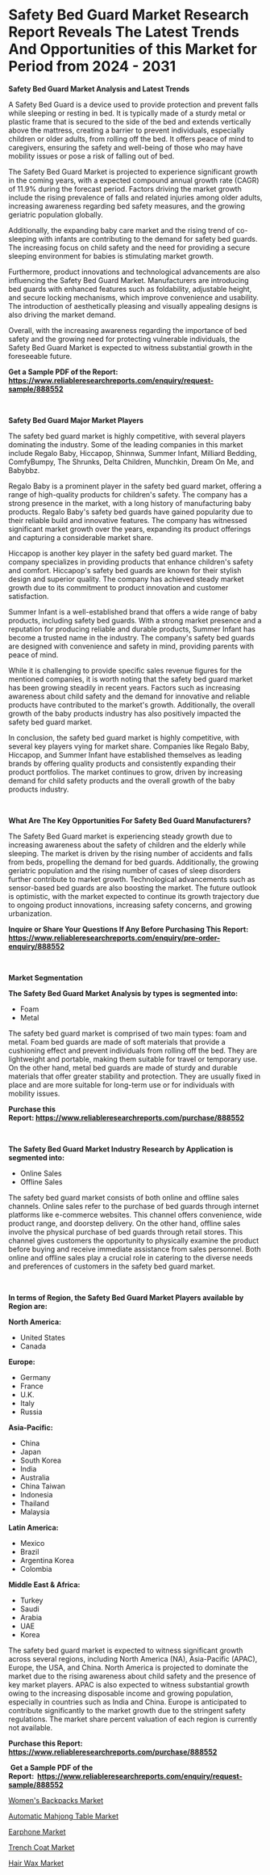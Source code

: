 <p><h1>Safety Bed Guard Market Research Report Reveals The Latest Trends And Opportunities of this Market for Period from 2024 - 2031</h1></p><p><strong>Safety Bed Guard Market Analysis and Latest Trends</strong></p>
<p><p>A Safety Bed Guard is a device used to provide protection and prevent falls while sleeping or resting in bed. It is typically made of a sturdy metal or plastic frame that is secured to the side of the bed and extends vertically above the mattress, creating a barrier to prevent individuals, especially children or older adults, from rolling off the bed. It offers peace of mind to caregivers, ensuring the safety and well-being of those who may have mobility issues or pose a risk of falling out of bed.</p><p>The Safety Bed Guard Market is projected to experience significant growth in the coming years, with a expected compound annual growth rate (CAGR) of 11.9% during the forecast period. Factors driving the market growth include the rising prevalence of falls and related injuries among older adults, increasing awareness regarding bed safety measures, and the growing geriatric population globally.</p><p>Additionally, the expanding baby care market and the rising trend of co-sleeping with infants are contributing to the demand for safety bed guards. The increasing focus on child safety and the need for providing a secure sleeping environment for babies is stimulating market growth.</p><p>Furthermore, product innovations and technological advancements are also influencing the Safety Bed Guard Market. Manufacturers are introducing bed guards with enhanced features such as foldability, adjustable height, and secure locking mechanisms, which improve convenience and usability. The introduction of aesthetically pleasing and visually appealing designs is also driving the market demand.</p><p>Overall, with the increasing awareness regarding the importance of bed safety and the growing need for protecting vulnerable individuals, the Safety Bed Guard Market is expected to witness substantial growth in the foreseeable future.</p></p>
<p><strong>Get a Sample PDF of the Report:&nbsp; <a href="https://www.reliableresearchreports.com/enquiry/request-sample/888552">https://www.reliableresearchreports.com/enquiry/request-sample/888552</a></strong></p>
<p>&nbsp;</p>
<p><strong>Safety Bed Guard Major Market Players</strong></p>
<p><p>The safety bed guard market is highly competitive, with several players dominating the industry. Some of the leading companies in this market include Regalo Baby, Hiccapop, Shinnwa, Summer Infant, Milliard Bedding, ComfyBumpy, The Shrunks, Delta Children, Munchkin, Dream On Me, and Babybbz.</p><p>Regalo Baby is a prominent player in the safety bed guard market, offering a range of high-quality products for children's safety. The company has a strong presence in the market, with a long history of manufacturing baby products. Regalo Baby's safety bed guards have gained popularity due to their reliable build and innovative features. The company has witnessed significant market growth over the years, expanding its product offerings and capturing a considerable market share.</p><p>Hiccapop is another key player in the safety bed guard market. The company specializes in providing products that enhance children's safety and comfort. Hiccapop's safety bed guards are known for their stylish design and superior quality. The company has achieved steady market growth due to its commitment to product innovation and customer satisfaction.</p><p>Summer Infant is a well-established brand that offers a wide range of baby products, including safety bed guards. With a strong market presence and a reputation for producing reliable and durable products, Summer Infant has become a trusted name in the industry. The company's safety bed guards are designed with convenience and safety in mind, providing parents with peace of mind.</p><p>While it is challenging to provide specific sales revenue figures for the mentioned companies, it is worth noting that the safety bed guard market has been growing steadily in recent years. Factors such as increasing awareness about child safety and the demand for innovative and reliable products have contributed to the market's growth. Additionally, the overall growth of the baby products industry has also positively impacted the safety bed guard market.</p><p>In conclusion, the safety bed guard market is highly competitive, with several key players vying for market share. Companies like Regalo Baby, Hiccapop, and Summer Infant have established themselves as leading brands by offering quality products and consistently expanding their product portfolios. The market continues to grow, driven by increasing demand for child safety products and the overall growth of the baby products industry.</p></p>
<p>&nbsp;</p>
<p><strong>What Are The Key Opportunities For Safety Bed Guard Manufacturers?</strong></p>
<p><p>The Safety Bed Guard market is experiencing steady growth due to increasing awareness about the safety of children and the elderly while sleeping. The market is driven by the rising number of accidents and falls from beds, propelling the demand for bed guards. Additionally, the growing geriatric population and the rising number of cases of sleep disorders further contribute to market growth. Technological advancements such as sensor-based bed guards are also boosting the market. The future outlook is optimistic, with the market expected to continue its growth trajectory due to ongoing product innovations, increasing safety concerns, and growing urbanization.</p></p>
<p><strong>Inquire or Share Your Questions If Any Before Purchasing This Report: <a href="https://www.reliableresearchreports.com/enquiry/pre-order-enquiry/888552">https://www.reliableresearchreports.com/enquiry/pre-order-enquiry/888552</a></strong></p>
<p>&nbsp;</p>
<p><strong>Market Segmentation</strong></p>
<p><strong>The Safety Bed Guard Market Analysis by types is segmented into:</strong></p>
<p><ul><li>Foam</li><li>Metal</li></ul></p>
<p><p>The safety bed guard market is comprised of two main types: foam and metal. Foam bed guards are made of soft materials that provide a cushioning effect and prevent individuals from rolling off the bed. They are lightweight and portable, making them suitable for travel or temporary use. On the other hand, metal bed guards are made of sturdy and durable materials that offer greater stability and protection. They are usually fixed in place and are more suitable for long-term use or for individuals with mobility issues.</p></p>
<p><strong>Purchase this Report:&nbsp;<a href="https://www.reliableresearchreports.com/purchase/888552">https://www.reliableresearchreports.com/purchase/888552</a></strong></p>
<p>&nbsp;</p>
<p><strong>The Safety Bed Guard Market Industry Research by Application is segmented into:</strong></p>
<p><ul><li>Online Sales</li><li>Offline Sales</li></ul></p>
<p><p>The safety bed guard market consists of both online and offline sales channels. Online sales refer to the purchase of bed guards through internet platforms like e-commerce websites. This channel offers convenience, wide product range, and doorstep delivery. On the other hand, offline sales involve the physical purchase of bed guards through retail stores. This channel gives customers the opportunity to physically examine the product before buying and receive immediate assistance from sales personnel. Both online and offline sales play a crucial role in catering to the diverse needs and preferences of customers in the safety bed guard market.</p></p>
<p>&nbsp;</p>
<p><strong>In terms of Region, the Safety Bed Guard Market Players available by Region are:</strong></p>
<p>
    <p> <strong> North America: </strong>
        <ul>
            <li>United States</li>
            <li>Canada</li>
        </ul>
        </p> 
    <p> <strong> Europe: </strong>
        <ul>
            <li>Germany</li>
            <li>France</li>
            <li>U.K.</li>
            <li>Italy</li>
            <li>Russia</li>
        </ul>
        </p> 
    <p> <strong> Asia-Pacific: </strong>
        <ul>
            <li>China</li>
            <li>Japan</li>
            <li>South Korea</li>
            <li>India</li>
            <li>Australia</li>
            <li>China Taiwan</li>
            <li>Indonesia</li>
            <li>Thailand</li>
            <li>Malaysia</li>
        </ul>
        </p> 
    <p> <strong> Latin America: </strong>
        <ul>
            <li>Mexico</li>
            <li>Brazil</li>
            <li>Argentina Korea</li>
            <li>Colombia</li>
        </ul>
        </p> 
    <p> <strong> Middle East & Africa: </strong>
        <ul>
            <li>Turkey</li>
            <li>Saudi</li>
            <li>Arabia</li>
            <li>UAE</li>
            <li>Korea</li>
        </ul>
    </p>
    </p>
<p><p>The safety bed guard market is expected to witness significant growth across several regions, including North America (NA), Asia-Pacific (APAC), Europe, the USA, and China. North America is projected to dominate the market due to the rising awareness about child safety and the presence of key market players. APAC is also expected to witness substantial growth owing to the increasing disposable income and growing population, especially in countries such as India and China. Europe is anticipated to contribute significantly to the market growth due to the stringent safety regulations. The market share percent valuation of each region is currently not available.</p></p>
<p><strong>Purchase this Report: <a href="https://www.reliableresearchreports.com/purchase/888552">https://www.reliableresearchreports.com/purchase/888552</a></strong></p>
<p>&nbsp;<strong>Get a Sample PDF of the Report:&nbsp;&nbsp;<a href="https://www.reliableresearchreports.com/enquiry/request-sample/888552">https://www.reliableresearchreports.com/enquiry/request-sample/888552</a></strong></p>
<p><strong></strong></p>
<p><p><a href="https://github.com/dziulagalemab/Market-Research-Report-List-2/blob/main/womens-backpacks-market.md">Women's Backpacks Market</a></p><p><a href="https://github.com/amae102299/Market-Research-Report-List-2/blob/main/automatic-mahjong-table-market.md">Automatic Mahjong Table Market</a></p><p><a href="https://github.com/jonneygiverf/Market-Research-Report-List-2/blob/main/earphone-market.md">Earphone Market</a></p><p><a href="https://github.com/sndrkn/Market-Research-Report-List-2/blob/main/trench-coat-market.md">Trench Coat Market</a></p><p><a href="https://github.com/prosalinda88/Market-Research-Report-List-2/blob/main/hair-wax-market.md">Hair Wax Market</a></p></p>